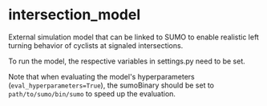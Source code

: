 # intersection_model

External simulation model that can be linked to SUMO to enable realistic left turning behavior of cyclists at signaled intersections.

To run the model, the respective variables in settings.py need to be set. 

Note that when evaluating the model's hyperparameters (`eval_hyperparameters=True`), the sumoBinary should be set to `path/to/sumo/bin/sumo` to speed up the evaluation.

